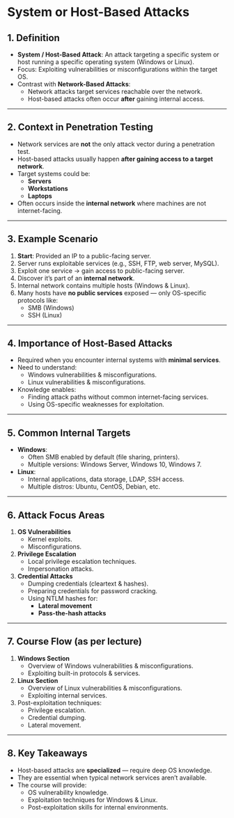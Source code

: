 # System or Host-Based Attacks

## 1. Definition
- **System / Host-Based Attack**: An attack targeting a specific system or host running a specific operating system (Windows or Linux).
- Focus: Exploiting vulnerabilities or misconfigurations within the target OS.
- Contrast with **Network-Based Attacks**:  
  - Network attacks target services reachable over the network.  
  - Host-based attacks often occur **after** gaining internal access.

---

## 2. Context in Penetration Testing
- Network services are **not** the only attack vector during a penetration test.
- Host-based attacks usually happen **after gaining access to a target network**.
- Target systems could be:
  - **Servers**
  - **Workstations**
  - **Laptops**
- Often occurs inside the **internal network** where machines are not internet-facing.

---

## 3. Example Scenario
1. **Start**: Provided an IP to a public-facing server.
2. Server runs exploitable services (e.g., SSH, FTP, web server, MySQL).
3. Exploit one service → gain access to public-facing server.
4. Discover it’s part of an **internal network**.
5. Internal network contains multiple hosts (Windows & Linux).
6. Many hosts have **no public services** exposed — only OS-specific protocols like:
   - SMB (Windows)
   - SSH (Linux)

---

## 4. Importance of Host-Based Attacks
- Required when you encounter internal systems with **minimal services**.
- Need to understand:
  - Windows vulnerabilities & misconfigurations.
  - Linux vulnerabilities & misconfigurations.
- Knowledge enables:
  - Finding attack paths without common internet-facing services.
  - Using OS-specific weaknesses for exploitation.

---

## 5. Common Internal Targets
- **Windows**:
  - Often SMB enabled by default (file sharing, printers).
  - Multiple versions: Windows Server, Windows 10, Windows 7.
- **Linux**:
  - Internal applications, data storage, LDAP, SSH access.
  - Multiple distros: Ubuntu, CentOS, Debian, etc.

---

## 6. Attack Focus Areas
1. **OS Vulnerabilities**
   - Kernel exploits.
   - Misconfigurations.
2. **Privilege Escalation**
   - Local privilege escalation techniques.
   - Impersonation attacks.
3. **Credential Attacks**
   - Dumping credentials (cleartext & hashes).
   - Preparing credentials for password cracking.
   - Using NTLM hashes for:
     - **Lateral movement**
     - **Pass-the-hash attacks**

---

## 7. Course Flow (as per lecture)
1. **Windows Section**
   - Overview of Windows vulnerabilities & misconfigurations.
   - Exploiting built-in protocols & services.
2. **Linux Section**
   - Overview of Linux vulnerabilities & misconfigurations.
   - Exploiting internal services.
3. Post-exploitation techniques:
   - Privilege escalation.
   - Credential dumping.
   - Lateral movement.

---

## 8. Key Takeaways
- Host-based attacks are **specialized** — require deep OS knowledge.
- They are essential when typical network services aren’t available.
- The course will provide:
  - OS vulnerability knowledge.
  - Exploitation techniques for Windows & Linux.
  - Post-exploitation skills for internal environments.
